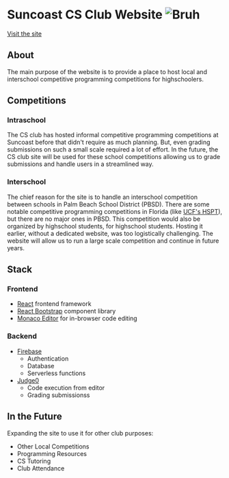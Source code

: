 # Suncoast CS Club Website ![Bruh](https://github.com/Suncoast-Computer-Science/cs-club-official-site/actions/workflows/firebase-hosting-push.yml/badge.svg)
[Visit the site](https://competition-submission-app.firebaseapp.com/)



## About

The main purpose of the website is to provide a place to host local and interschool competitive programming competitions for highschoolers. 

## Competitions

### Intraschool
The CS club has hosted informal competitive programming competitions at Suncoast before that didn't require as much planning. But, even grading submissions on such a small scale required a lot of effort. In the future, the CS club site will be used for these school competitions allowing us to grade submissions and handle users in a streamlined way. 

### Interschool
The chief reason for the site is to handle an interschool competition between schools in Palm Beach School District (PBSD). There are some notable competitive programming competitions in Florida (like [UCF's HSPT](https://hspt.ucfprogrammingteam.org/)), but there are no major ones in PBSD. This competition would also be organized by highschool students, for highschool students. Hosting it earlier, without a dedicated website, was too logistically challenging. The website will allow us to run a large scale competition and continue in future years.

## Stack
### Frontend
- [React](https://reactjs.org/) frontend framework
- [React Bootstrap](https://react-bootstrap.github.io/) component library
- [Monaco Editor](https://microsoft.github.io/monaco-editor/) for in-browser code editing
### Backend
- [Firebase](https://firebase.google.com/)
    - Authentication 
    - Database 
    - Serverless functions 
- [Judge0](https://judge0.com/)
    - Code execution from editor
    - Grading submissionss

## In the Future
Expanding the site to use it for other club purposes:
- Other Local Competitions
- Programming Resources
- CS Tutoring
- Club Attendance

